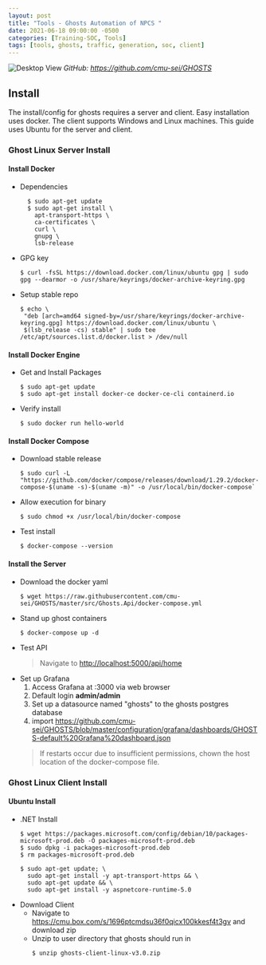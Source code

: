 ```yaml
---
layout: post
title: "Tools - Ghosts Automation of NPCS "
date: 2021-06-18 09:00:00 -0500
categories: [Training-SOC, Tools]
tags: [tools, ghosts, traffic, generation, soc, client]
---
```

![Desktop View](https://github.com/cmu-sei/GHOSTS/raw/master/assets/ghosts-logo.jpg)
_GitHub: <https://github.com/cmu-sei/GHOSTS>_

## Install

The install/config for ghosts requires a server and client. Easy installation uses docker. The client supports Windows and Linux machines. This guide uses Ubuntu for the server and client.

### Ghost Linux Server Install

#### Install Docker
- Dependencies  
  ```console
    $ sudo apt-get update
    $ sudo apt-get install \
      apt-transport-https \
      ca-certificates \
      curl \
      gnupg \
      lsb-release
    ```
- GPG key
    ```console
    $ curl -fsSL https://download.docker.com/linux/ubuntu gpg | sudo gpg --dearmor -o /usr/share/keyrings/docker-archive-keyring.gpg
    ```
- Setup stable repo 
     ```console
     $ echo \
      "deb [arch=amd64 signed-by=/usr/share/keyrings/docker-archive-keyring.gpg] https://download.docker.com/linux/ubuntu \
      $(lsb_release -cs) stable" | sudo tee /etc/apt/sources.list.d/docker.list > /dev/null
    ```
#### Install Docker Engine
- Get and Install Packages  
    ```console
    $ sudo apt-get update
    $ sudo apt-get install docker-ce docker-ce-cli containerd.io
  ```
      
- Verify install
    ```console 
  $ sudo docker run hello-world
    ```
#### Install Docker Compose
   - Download stable release
      ```console
      $ sudo curl -L "https://github.com/docker/compose/releases/download/1.29.2/docker-compose-$(uname -s)-$(uname -m)" -o /usr/local/bin/docker-compose`
      ```
   - Allow execution for binary
      ```console
      $ sudo chmod +x /usr/local/bin/docker-compose
      ```
   - Test install
      ```console
      $ docker-compose --version
      ```
#### Install the Server
   - Download the docker yaml
     ```console
     $ wget https://raw.githubusercontent.com/cmu-sei/GHOSTS/master/src/Ghosts.Api/docker-compose.yml
     ```
   - Stand up ghost containers
     ```console
     $ docker-compose up -d
     ```
   - Test API
     > Navigate to <http://localhost:5000/api/home>
   - Set up Grafana
      1. Access Grafana at :3000 via web browser
      2. Default login <b>admin/admin</b>
      3. Set up a datasource named "ghosts" to the ghosts postgres database
      4. import <https://github.com/cmu-sei/GHOSTS/blob/master/configuration/grafana/dashboards/GHOSTS-default%20Grafana%20dashboard.json>
      > If restarts occur due to insufficient permissions, chown the host location of the docker-compose file.

### Ghost Linux Client Install
#### Ubuntu Install
  - .NET Install
    ```console
    $ wget https://packages.microsoft.com/config/debian/10/packages-microsoft-prod.deb -O packages-microsoft-prod.deb
    $ sudo dpkg -i packages-microsoft-prod.deb
    $ rm packages-microsoft-prod.deb
    ```
    ```console 
    $ sudo apt-get update; \
      sudo apt-get install -y apt-transport-https && \
      sudo apt-get update && \
      sudo apt-get install -y aspnetcore-runtime-5.0
     ```
  - Download Client
    - Navigate to <https://cmu.box.com/s/1696ptcmdsu36f0qicx100kkesf4t3gv> and download zip
    - Unzip to user directory that ghosts should run in 
      ```console
      $ unzip ghosts-client-linux-v3.0.zip
      ```




